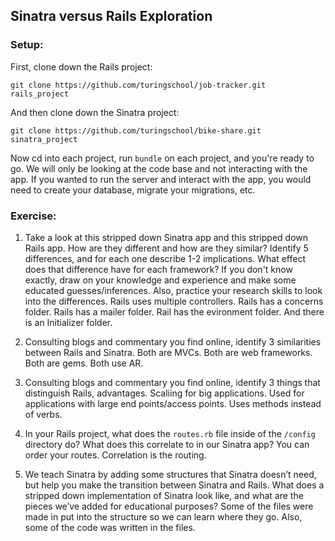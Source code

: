 ## Sinatra versus Rails Exploration

### Setup:

First, clone down the Rails project:

```terminal
git clone https://github.com/turingschool/job-tracker.git rails_project
```

And then clone down the Sinatra project:

```terminal
git clone https://github.com/turingschool/bike-share.git sinatra_project
```
Now cd into each project, run `bundle` on each project, and you're ready to go. We will only be looking at the code base and not interacting with the app. If you wanted to run the server and interact with the app, you would need to create your database, migrate your migrations, etc.

### Exercise:

1. Take a look at this stripped down Sinatra app and this stripped down Rails app. How are they different and how are they similar? Identify 5 differences, and for each one describe 1-2 implications. What effect does that difference have for each framework? If you don't know exactly, draw on your knowledge and experience and make some educated guesses/inferences. Also, practice your research skills to look into the differences. Rails uses multiple controllers. Rails has a concerns folder. Rails has a mailer folder. Rail has the evironment folder. And there is an Initializer folder.

1. Consulting blogs and commentary you find online, identify 3 similarities between Rails and Sinatra. Both are MVCs. Both are web frameworks. Both are gems. Both use AR.

1. Consulting blogs and commentary you find online, identify 3 things that distinguish Rails, advantages. Scaliing for big applications. Used for applications with large end points/access points. Uses methods instead of verbs.

1. In your Rails project, what does the `routes.rb` file inside of the `/config` directory do? What does this correlate to in our Sinatra app? You can order your routes. Correlation is the routing.

1. We teach Sinatra by adding some structures that Sinatra doesn’t need, but help you make the transition between Sinatra and Rails. What does a stripped down implementation of Sinatra look like, and what are the pieces we’ve added for educational purposes? Some of the files were made in put into the structure so we can learn where they go. Also, some of the code was written in the files.
